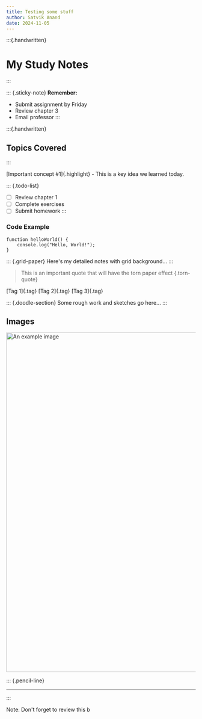 ```yaml
---
title: Testing some stuff
author: Satvik Anand
date: 2024-11-05
---
```


:::{.handwritten} 

# My Study Notes

:::

::: {.sticky-note}
**Remember:**

- Submit assignment by Friday
- Review chapter 3
- Email professor
  :::


:::{.handwritten}

## Topics Covered

:::

[Important concept #1]{.highlight} - This is a key idea we learned today.

::: {.todo-list}

- [ ] Review chapter 1
- [ ] Complete exercises
- [ ] Submit homework
  :::

### Code Example

```{.code-block}
function helloWorld() {
    console.log("Hello, World!");
}
```

::: {.grid-paper}
Here's my detailed notes with grid background...
:::

> This is an important quote that will have the torn paper effect
> {.torn-quote}

[Tag 1]{.tag} [Tag 2]{.tag} [Tag 3]{.tag}

::: {.doodle-section}
Some rough work and sketches go here...
:::

## Images

<img title="" src="https://upload.wikimedia.org/wikipedia/commons/thumb/4/44/Barry_01_jun_2007_1905Z.jpg/120px-Barry_01_jun_2007_1905Z.jpg" alt="An example image" data-align="left" width="902">

::: {.pencil-line}

---

:::

Note: Don't forget to review this b
